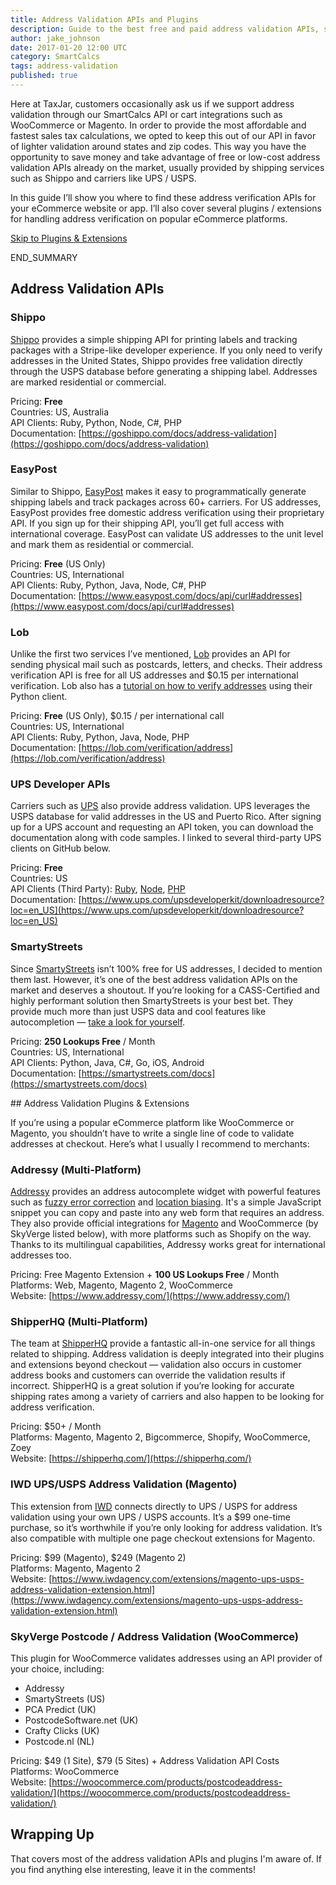 ```yaml
---
title: Address Validation APIs and Plugins
description: Guide to the best free and paid address validation APIs, services, and plugins on the market.
author: jake_johnson
date: 2017-01-20 12:00 UTC
category: SmartCalcs
tags: address-validation
published: true
---
```


Here at TaxJar, customers occasionally ask us if we support address validation through our SmartCalcs API or cart integrations such as WooCommerce or Magento. In order to provide the most affordable and fastest sales tax calculations, we opted to keep this out of our API in favor of lighter validation around states and zip codes. This way you have the opportunity to save money and take advantage of free or low-cost address validation APIs already on the market, usually provided by shipping services such as Shippo and carriers like UPS / USPS.

In this guide I’ll show you where to find these address verification APIs for your eCommerce website or app. I’ll also cover several plugins / extensions for handling address verification on popular eCommerce platforms.

[Skip to Plugins & Extensions](#address-validation-plugins)

END_SUMMARY

## Address Validation APIs

### Shippo

[Shippo](https://goshippo.com) provides a simple shipping API for printing labels and tracking packages with a Stripe-like developer experience. If you only need to verify addresses in the United States, Shippo provides free validation directly through the USPS database before generating a shipping label. Addresses are marked residential or commercial.

Pricing: **Free**<br>
Countries: US, Australia<br>
API Clients: Ruby, Python, Node, C#, PHP<br>
Documentation: [https://goshippo.com/docs/address-validation](https://goshippo.com/docs/address-validation)

### EasyPost

Similar to Shippo, [EasyPost](https://www.easypost.com) makes it easy to programmatically generate shipping labels and track packages across 60+ carriers. For US addresses, EasyPost provides free domestic address verification using their proprietary API. If you sign up for their shipping API, you’ll get full access with international coverage. EasyPost can validate US addresses to the unit level and mark them as residential or commercial.

Pricing: **Free** (US Only)<br>
Countries: US, International<br>
API Clients: Ruby, Python, Java, Node, C#, PHP<br>
Documentation: [https://www.easypost.com/docs/api/curl#addresses](https://www.easypost.com/docs/api/curl#addresses)

### Lob

Unlike the first two services I’ve mentioned, [Lob](https://lob.com) provides an API for sending physical mail such as postcards, letters, and checks. Their address verification API is free for all US addresses and $0.15 per international verification. Lob also has a [tutorial on how to verify addresses](https://lob.com/blog/verify-shipping-addresses-in-python-for-free/) using their Python client.

Pricing: **Free** (US Only), $0.15 / per international call<br>
Countries: US, International<br>
API Clients: Ruby, Python, Java, Node, PHP<br>
Documentation: [https://lob.com/verification/address](https://lob.com/verification/address)

### UPS Developer APIs

Carriers such as [UPS](https://www.ups.com/upsdeveloperkit) also provide address validation. UPS leverages the USPS database for valid addresses in the US and Puerto Rico. After signing up for a UPS account and requesting an API token, you can download the documentation along with code samples. I linked to several third-party UPS clients on GitHub below.

Pricing: **Free**<br>
Countries: US<br>
API Clients (Third Party): [Ruby](https://github.com/robhurring/address-validator), [Node](https://github.com/uh-sem-blee/node-shipping-ups), [PHP](https://github.com/gabrielbull/php-ups-api)<br>
Documentation: [https://www.ups.com/upsdeveloperkit/downloadresource?loc=en_US](https://www.ups.com/upsdeveloperkit/downloadresource?loc=en_US)

### SmartyStreets

Since [SmartyStreets](https://smartystreets.com) isn’t 100% free for US addresses, I decided to mention them last. However, it’s one of the best address validation APIs on the market and deserves a shoutout. If you’re looking for a CASS-Certified and highly performant solution then SmartyStreets is your best bet. They provide much more than just USPS data and cool features like autocompletion — [take a look for yourself](https://smartystreets.com/features).

Pricing: **250 Lookups Free** / Month<br>
Countries: US, International<br>
API Clients: Python, Java, C#, Go, iOS, Android<br>
Documentation: [https://smartystreets.com/docs](https://smartystreets.com/docs)

<div id="address-validation-plugins"></div>
## Address Validation Plugins & Extensions

If you’re using a popular eCommerce platform like WooCommerce or Magento, you shouldn’t have to write a single line of code to validate addresses at checkout. Here’s what I usually I recommend to merchants:

### Addressy (Multi-Platform)

[Addressy](https://www.addressy.com) provides an address autocomplete widget with powerful features such as [fuzzy error correction](https://www.addressy.com/features/fuzzy-matching/) and [location biasing](https://www.addressy.com/features/location-biasing/). It's a simple JavaScript snippet you can copy and paste into any web form that requires an address. They also provide official integrations for [Magento](https://www.addressy.com/integrations/address-verification-magento/) and WooCommerce (by SkyVerge listed below), with more platforms such as Shopify on the way. Thanks to its multilingual capabilities, Addressy works great for international addresses too.

Pricing: Free Magento Extension + **100 US Lookups Free** / Month<br>
Platforms: Web, Magento, Magento 2, WooCommerce<br>
Website: [https://www.addressy.com/](https://www.addressy.com/)

### ShipperHQ (Multi-Platform)

The team at [ShipperHQ](https://shipperhq.com/) provide a fantastic all-in-one service for all things related to shipping. Address validation is deeply integrated into their plugins and extensions beyond checkout — validation also occurs in customer address books and customers can override the validation results if incorrect. ShipperHQ is a great solution if you’re looking for accurate shipping rates among a variety of carriers and also happen to be looking for address verification.

Pricing: $50+ / Month<br>
Platforms: Magento, Magento 2, Bigcommerce, Shopify, WooCommerce, Zoey<br>
Website: [https://shipperhq.com/](https://shipperhq.com/)

### IWD UPS/USPS Address Validation (Magento)

This extension from [IWD](https://www.iwdagency.com) connects directly to UPS / USPS for address validation using your own UPS / USPS accounts. It’s a $99 one-time purchase, so it’s worthwhile if you’re only looking for address validation. It’s also compatible with multiple one page checkout extensions for Magento.

Pricing: $99 (Magento), $249 (Magento 2)<br>
Platforms: Magento, Magento 2<br>
Website: [https://www.iwdagency.com/extensions/magento-ups-usps-address-validation-extension.html](https://www.iwdagency.com/extensions/magento-ups-usps-address-validation-extension.html)

### SkyVerge Postcode / Address Validation (WooCommerce)

This plugin for WooCommerce validates addresses using an API provider of your choice, including:

- Addressy
- SmartyStreets (US)
- PCA Predict (UK)
- PostcodeSoftware.net (UK)
- Crafty Clicks (UK)
- Postcode.nl (NL)

Pricing: $49 (1 Site), $79 (5 Sites) + Address Validation API Costs<br>
Platforms: WooCommerce<br>
Website: [https://woocommerce.com/products/postcodeaddress-validation/](https://woocommerce.com/products/postcodeaddress-validation/)

## Wrapping Up

That covers most of the address validation APIs and plugins I'm aware of. If you find anything else interesting, leave it in the comments!
